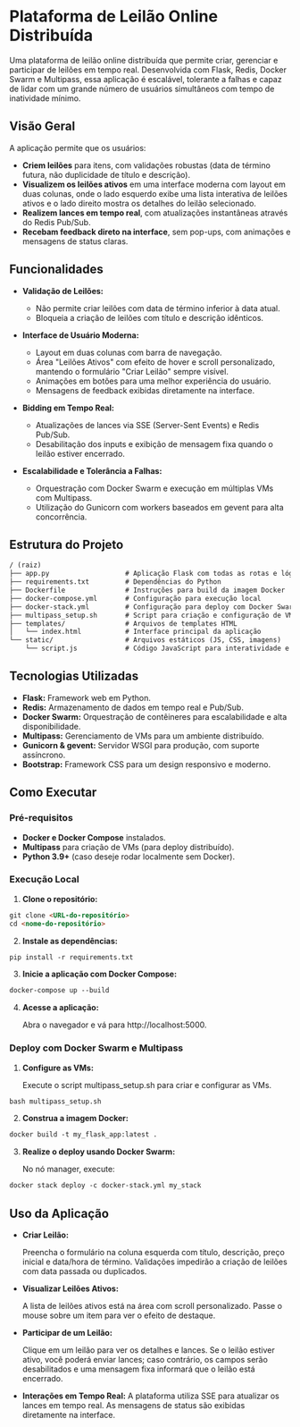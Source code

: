 # Plataforma de Leilão Online Distribuída

Uma plataforma de leilão online distribuída que permite criar, gerenciar e participar de leilões em tempo real. Desenvolvida com Flask, Redis, Docker Swarm e Multipass, essa aplicação é escalável, tolerante a falhas e capaz de lidar com um grande número de usuários simultâneos com tempo de inatividade mínimo.

## Visão Geral
A aplicação permite que os usuários:

* **Criem leilões** para itens, com validações robustas (data de término futura, não duplicidade de título e descrição).
* **Visualizem os leilões ativos** em uma interface moderna com layout em duas colunas, onde o lado esquerdo exibe uma lista interativa de leilões ativos e o lado direito mostra os detalhes do leilão selecionado.
* **Realizem lances em tempo real**, com atualizações instantâneas através do Redis Pub/Sub.
* **Recebam feedback direto na interface**, sem pop-ups, com animações e mensagens de status claras.

## Funcionalidades
* **Validação de Leilões:**
  * Não permite criar leilões com data de término inferior à data atual.
  * Bloqueia a criação de leilões com título e descrição idênticos.

* **Interface de Usuário Moderna:**
  * Layout em duas colunas com barra de navegação.
  * Área "Leilões Ativos" com efeito de hover e scroll personalizado, mantendo o formulário "Criar Leilão" sempre visível.
  * Animações em botões para uma melhor experiência do usuário.
  * Mensagens de feedback exibidas diretamente na interface.

* **Bidding em Tempo Real:**
  * Atualizações de lances via SSE (Server-Sent Events) e Redis Pub/Sub.
  * Desabilitação dos inputs e exibição de mensagem fixa quando o leilão estiver encerrado.

* **Escalabilidade e Tolerância a Falhas:**
  * Orquestração com Docker Swarm e execução em múltiplas VMs com Multipass.
  * Utilização do Gunicorn com workers baseados em gevent para alta concorrência.

## Estrutura do Projeto
```markdown
/ (raiz)
├── app.py                   # Aplicação Flask com todas as rotas e lógica
├── requirements.txt         # Dependências do Python
├── Dockerfile               # Instruções para build da imagem Docker
├── docker-compose.yml       # Configuração para execução local
├── docker-stack.yml         # Configuração para deploy com Docker Swarm
├── multipass_setup.sh       # Script para criação e configuração de VMs com Multipass
├── templates/               # Arquivos de templates HTML
│   └── index.html           # Interface principal da aplicação
└── static/                  # Arquivos estáticos (JS, CSS, imagens)
    └── script.js            # Código JavaScript para interatividade e SSE
```
## Tecnologias Utilizadas
* **Flask:** Framework web em Python.
* **Redis:** Armazenamento de dados em tempo real e Pub/Sub.
* **Docker Swarm:** Orquestração de contêineres para escalabilidade e alta disponibilidade.
* **Multipass:** Gerenciamento de VMs para um ambiente distribuído.
* **Gunicorn & gevent:** Servidor WSGI para produção, com suporte assíncrono.
* **Bootstrap:** Framework CSS para um design responsivo e moderno.

## Como Executar
### Pré-requisitos
* **Docker e Docker Compose** instalados.
* **Multipass** para criação de VMs (para deploy distribuído).
* **Python 3.9+** (caso deseje rodar localmente sem Docker).

### Execução Local
1. **Clone o repositório:**
```markdown
git clone <URL-do-repositório>
cd <nome-do-repositório>
```

2. **Instale as dependências:**
```markdown
pip install -r requirements.txt
```

3. **Inicie a aplicação com Docker Compose:**
```markdown
docker-compose up --build
```

4. **Acesse a aplicação:**

    Abra o navegador e vá para http://localhost:5000.

### Deploy com Docker Swarm e Multipass
1. **Configure as VMs:**

    Execute o script multipass_setup.sh para criar e configurar as VMs.
```markdown
bash multipass_setup.sh
```

2. **Construa a imagem Docker:**
```markdown
docker build -t my_flask_app:latest .
```

3. **Realize o deploy usando Docker Swarm:**

    No nó manager, execute:
```markdown
docker stack deploy -c docker-stack.yml my_stack
```

## Uso da Aplicação
* **Criar Leilão:**

    Preencha o formulário na coluna esquerda com título, descrição, preço inicial e data/hora de término. Validações impedirão a criação de leilões com data passada ou duplicados.

* **Visualizar Leilões Ativos:**

    A lista de leilões ativos está na área com scroll personalizado. Passe o mouse sobre um item para ver o efeito de destaque.

* **Participar de um Leilão:**

    Clique em um leilão para ver os detalhes e lances. Se o leilão estiver ativo, você poderá enviar lances; caso contrário, os campos serão desabilitados e uma mensagem fixa informará que o leilão está encerrado.

* **Interações em Tempo Real:**
    A plataforma utiliza SSE para atualizar os lances em tempo real. As mensagens de status são exibidas diretamente na interface.
